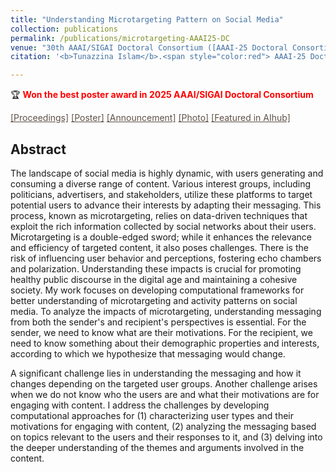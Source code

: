 ```yaml
---
title: "Understanding Microtargeting Pattern on Social Media"
collection: publications
permalink: /publications/microtargeting-AAAI25-DC
venue: "30th AAAI/SIGAI Doctoral Consortium ([AAAI-25 Doctoral Consortium](https://aaai.org/conference/aaai/aaai-25/doctoral-consortium-call/))"
citation: '<b>Tunazzina Islam</b>.<span style="color:red"> AAAI-25 Doctoral Consortium</span>.'

---
```

&#x1F3C6; <b style="color:red">Won the best poster award in 2025 AAAI/SIGAI Doctoral Consortium</b>

<a href="https://ojs.aaai.org/index.php/AAAI/article/view/35212 " style="color: #5f5147;" onmouseover="this.style.color='black';" onmouseout="this.style.color='#5f5147';">[Proceedings]</a> <a href="https://tunazislam.github.io/files/Final_Tunaz_Poster_AAAI_DC_2025_Microtargeting.pdf" style="color: #5f5147;" onmouseover="this.style.color='black';" onmouseout="this.style.color='#5f5147';">[Poster]</a> <a href="https://tunazislam.github.io/files/AAAI 2025 DC best poster.pdf" style="color: #5f5147;" onmouseover="this.style.color='black';" onmouseout="this.style.color='#5f5147';">[Announcement]</a> <a href="https://tunazislam.github.io/images/Best_Poster_Award_AAAI_DC_2025.jpeg" style="color: #5f5147;" onmouseover="this.style.color='black';" onmouseout="this.style.color='#5f5147';">[Photo]</a> <a href="https://aihub.org/2025/03/11/interview-with-tunazzina-islam-understand-microtargeting-and-activity-patterns-on-social-media/" style="color: #5f5147;" onmouseover="this.style.color='black';" onmouseout="this.style.color='#5f5147';">[Featured in AIhub]</a>

## Abstract
The landscape of social media is highly dynamic, with users generating and consuming a diverse range of content. Various interest groups, including politicians, advertisers, and stakeholders, utilize these platforms to target potential users to advance their interests by adapting their messaging. This process, known as microtargeting, relies on data-driven techniques that exploit the rich information collected by social networks about their users. Microtargeting is a double-edged sword; while it enhances the relevance and efficiency of targeted content, it also poses challenges. There is the risk of influencing user behavior and perceptions, fostering echo chambers and polarization. Understanding these impacts is crucial for promoting healthy public discourse in the digital age and maintaining a cohesive society. My work focuses on developing computational frameworks for better understanding of microtargeting and activity patterns on social media. To analyze the impacts of microtargeting, understanding messaging from both the sender's and recipient's perspectives is essential. For the sender, we need to know what are their motivations. For the recipient, we need to know something about their demographic properties and interests, according to which we hypothesize that messaging would change.

A significant challenge lies in understanding the messaging and how it changes depending on the targeted user groups. Another challenge arises when we do not know who the users are and what their motivations are for engaging with content. I address the challenges by developing computational approaches for (1) characterizing user types and their motivations for engaging with content, (2) analyzing the messaging based on topics relevant to the users and their responses to it, and (3) delving into the deeper understanding of the themes and arguments involved in the content.

